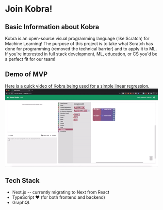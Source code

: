 # Join Kobra!

## Basic Information about Kobra

Kobra is an open-source visual programming language (like Scratch) for Machine Learning! The purpose of this project is to take what Scratch has done for programming (removed the technical barrier) and to apply it to ML. If you're interested in full stack development, ML, education, or CS you'd be a perfect fit for our team!

## Demo of MVP

Here is a quick video of Kobra being used for a simple linear regression.
![](https://github.com/pranavnt/blog/raw/main/posts/2020/assets/Kobra_Demo.gif)

## Tech Stack

- Next.js -- currently migrating to Next from React
- TypeScript ❤️ (for both frontend and backend)
- GraphQL
